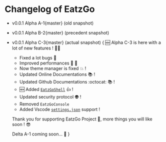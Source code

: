 # Changelog of EatzGo

- v0.0.1 Alpha A-1{master} (old snapshot)
- v0.0.1 Alpha B-2{master} (precedent snapshot)
- v0.0.1 Alpha C-3{master} (actual snapshot) {
    :new: Alpha C-3 is here with a lot of new features ! :muscle::rocket:

    - Fixed a lot bugs :bug:
    - Improved  performances :rocket: :muscle: 
    - Now theme manager is fixed :boom: !
    - Updated Online Documentations :books: !
    - Updated Github Documentations :octocat: :books: !
    - :new: Added [`EatzGoShell`](shell.py) :+1: !
    - Updated security protocol :alien: !
    - Removed `EatzGoConsole`
    - Added Vscode [`settings.json`](.vscode/settings.json) support !

    Thank you for supporting EatzGo Project :punch:, more things you will like soon ! :sunglasses:
    
    Delta A-1 coming soon... :eyes:
}